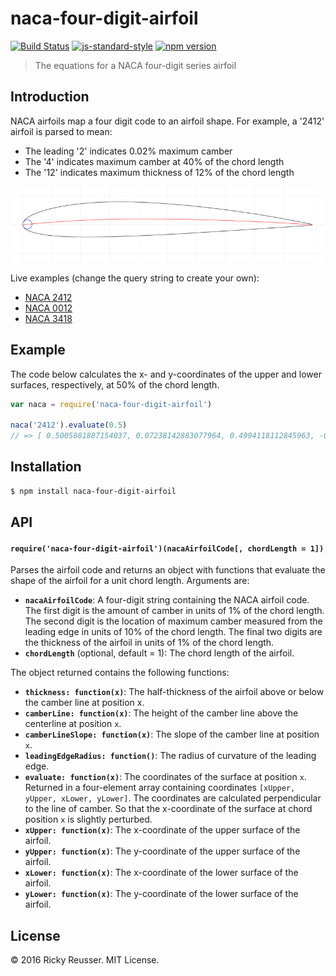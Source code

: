 # naca-four-digit-airfoil

[![Build Status](https://travis-ci.org/rreusser/naca-four-digit-airfoil.svg)](https://travis-ci.org/rreusser/naca-four-digit-airfoil) [![js-standard-style](https://img.shields.io/badge/code%20style-standard-brightgreen.svg)](http://standardjs.com/) [![npm version](https://badge.fury.io/js/naca-four-digit-airfoil.svg)](https://badge.fury.io/js/naca-four-digit-airfoil)

> The equations for a NACA four-digit series airfoil

## Introduction

NACA airfoils map a four digit code to an airfoil shape. For example, a '2412' airfoil is parsed to mean:

- The leading '2' indicates 0.02% maximum camber
- The '4' indicates maximum camber at 40% of the chord length
- The '12' indicates maximum thickness of 12% of the chord length

[![NACA 2412](./images/2412.png)](http://rickyreusser.com/naca-four-digit-airfoil/?naca=2412)

Live examples (change the query string to create your own):

- [NACA 2412](http://rickyreusser.com/naca-four-digit-airfoil/?naca=2412)
- [NACA 0012](http://rickyreusser.com/naca-four-digit-airfoil/?naca=0012)
- [NACA 3418](http://rickyreusser.com/naca-four-digit-airfoil/?naca=3418)

## Example

The code below calculates the x- and y-coordinates of the upper and lower surfaces, respectively, at 50% of the chord length.

```javascript
var naca = require('naca-four-digit-airfoil')

naca('2412').evaluate(0.5)
// => [ 0.5005881887154037, 0.07238142883077964, 0.4994118112845963, -0.03349253994189075 ]
```

## Installation

```bash
$ npm install naca-four-digit-airfoil
```

## API

#### `require('naca-four-digit-airfoil')(nacaAirfoilCode[, chordLength = 1])`
Parses the airfoil code and returns an object with functions that evaluate the shape of the airfoil for a unit chord length. Arguments are:

- **`nacaAirfoilCode`**: A four-digit string containing the NACA airfoil code. The first digit is the amount of camber in units of 1% of the chord length. The second digit is the location of maximum camber measured from the leading edge in units of 10% of the chord length. The final two digits are the thickness of the airfoil in units of 1% of the chord length.
- **`chordLength`** (optional, default = 1): The chord length of the airfoil.

The object returned contains the following functions:

- **`thickness: function(x)`**: The half-thickness of the airfoil above or below the camber line at position x.
- **`camberLine: function(x)`**: The height of the camber line above the centerline at position `x`.
- **`camberLineSlope: function(x)`**: The slope of the camber line at position `x`.
- **`leadingEdgeRadius: function()`**: The radius of curvature of the leading edge.
- **`evaluate: function(x)`**: The coordinates of the surface at position `x`. Returned in a four-element array containing coordinates `[xUpper, yUpper, xLower, yLower]`. The coordinates are calculated perpendicular to the line of camber. So that the x-coordinate of the surface at chord position `x` is slightly perturbed.
- **`xUpper: function(x)`**: The x-coordinate of the upper surface of the airfoil.
- **`yUpper: function(x)`**: The y-coordinate of the upper surface of the airfoil.
- **`xLower: function(x)`**: The x-coordinate of the lower surface of the airfoil.
- **`yLower: function(x)`**: The y-coordinate of the lower surface of the airfoil.

## License

&copy; 2016 Ricky Reusser. MIT License.
